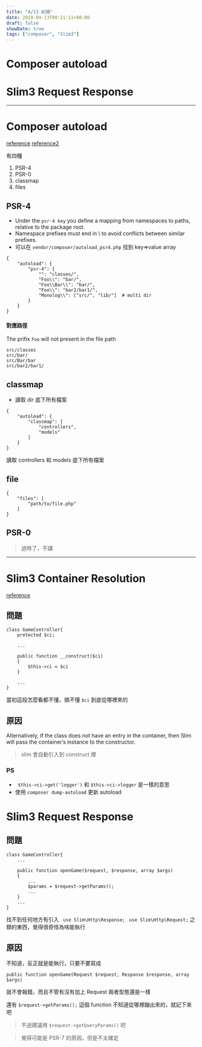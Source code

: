 ```yaml
---
title: "4/13 紀錄"
date: 2018-04-13T00:21:11+08:00
draft: false
showDate: true
tags: ["composer", "Slim3"]
---
```

# Composer autoload 
# Slim3 Request Response
<!--more-->

---

# Composer autoload
[reference](https://getcomposer.org/doc/04-schema.md#classmap) 
[reference2](https://laravel-china.org/topics/1002/deep-composer-autoload)

有四種

1. PSR-4
2. PSR-0
3. classmap
4. files
<!--more-->

## PSR-4
* Under the ```psr-4 key``` you define a mapping from namespaces to paths, relative to the package root.
* Namespace prefixes must end in \\ to avoid conflicts between similar prefixes.
* 可以在 ```vendor/composer/autoload_psr4.php``` 找到 key=>value array

```
{
    "autoload": {
        "psr-4": {
            "": "classes/",
            "Foo\\": "bar/",
            "Foo\\Bar\\": "bar/",
            "Foo\\": "bar2/bar1/",
            "Monolog\\": ["src/", "lib/"]  # multi dir
        }
    }
}
```

#### 對應路徑
The prifix ```Foo``` will not present in the file path
```
src/classes
src/bar/
src/Bar/bar
src/bar2/bar1/
```

## classmap
* 讀取 dir 底下所有檔案

```
{
    "autoload": {
        "classmap": [
            "controllers",
            "models"
        ]
    }
}
```

讀取 controllers 和 models 底下所有檔案

## file
```
{
    "files": [
        "path/to/file.php"
    ]
}
```

## PSR-0
> 過時了，不講 

---

# Slim3 Container Resolution
[reference](https://www.slimframework.com/docs/v3/objects/router.html#container-resolution)
## 問題
```
class GameController{
    protected $ci;
    
    ...
    
    public function __construct($ci) 
    {
        $this->ci = $ci
    }
    
    ...
}
```
當初這段怎麼看都不懂，搞不懂 ```$ci``` 到底從哪裡來的

## 原因
Alternatively, if the class does not have an entry in the container, then Slim will pass the container’s instance to the constructor. 

> slim 會自動引入到 construct 裡

### PS

* ``` $this->ci->get('logger')``` 和 ```$this->ci->logger``` 是一樣的意思
* 使用 ```composer dump-autoload``` 更新 autoload

# Slim3 Request Response

## 問題

```
class GameController{
    ...
    
    public function openGame($request, $response, array $args)
    {
        ...
        $params = $request->getParams();
        ...
    }
    ...
}
```

找不到任何地方有引入 ``` use Slim\Http\Response;``` ``` use Slim\Http\Request;``` 之類的東西，覺得很奇怪為啥能執行

## 原因
不知道，反正就是能執行，只要不要寫成
```
public function openGame(Request $request, Response $response, array $args)
```
就不會報錯，而且不管有沒有加上 Request 兩者型態還是一樣

還有 ```$request->getParams();``` 這個 function 不知道從哪裡蹦出來的，就記下來吧

> 不過建議用 ``` $request->getQueryParams() ``` 吧

> 覺得可能是 PSR-7 的原因，但是不太確定
